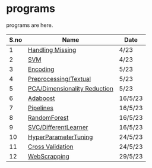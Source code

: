 # programs

programs are here.

|S.no|Name|Date|
|-|-|-|
|1|[Handling Missing](./HandlingMissing.ipynb)|4/23|
|2|[SVM](%5BSVM%5D%20Loan%20Prediction.ipynb)|4/23|
|3|[Encoding](Encoding_WordEmbedding.ipynb)|5/23|
|4|[Preprocessing/Textual](%5BPreprocessing%5D%20Textual%20Data.ipynb)|5/23|
|5|[PCA/Dimensionality Reduction](%5BPCA%5D%20Dimensional%20Reduction%20%20.ipynb)|5/23|
|6|[Adaboost](%5BAda%20Boost%5DProgram.ipynb)|16/5/23|
|7|[Pipelines](./%5BPipelines%5DProgram.ipynb)|16/5/23|
|8|[RandomForest](%5BRandomForest%5DProgram.ipynb)|16/5/23|
|9|[SVC/DifferentLearner](%5BSVC%5DDiff%20base%20learner.ipynb)|16/5/23|
|10|[HyperParameterTuning](./%5BHyper%20Parameter%20Tuning%5DGrid%20Search%20CV_RandomSearch.ipynb)|24/5/23|
|11|[Cross Validation](./CrossValidation.ipynb)|24/5/23|
|12|[WebScrapping](./%5BWebScrapping%5D.ipynb)|29/5/23|

